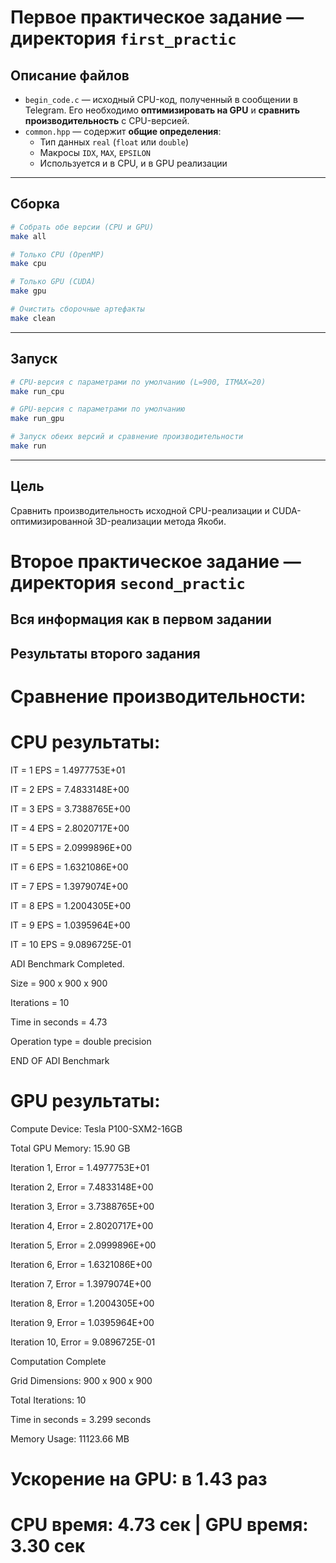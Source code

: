 # Первое практическое задание — директория `first_practic`

## Описание файлов

- `begin_code.c` — исходный CPU-код, полученный в сообщении в Telegram. Его необходимо **оптимизировать на GPU** и **сравнить производительность** с CPU-версией.
- `common.hpp` — содержит **общие определения**:
  - Тип данных `real` (`float` или `double`)
  - Макросы `IDX`, `MAX`, `EPSILON`
  - Используется и в CPU, и в GPU реализации

---

## Сборка

```bash
# Собрать обе версии (CPU и GPU)
make all

# Только CPU (OpenMP)
make cpu

# Только GPU (CUDA)
make gpu

# Очистить сборочные артефакты
make clean
```

---

##  Запуск

```bash
# CPU-версия с параметрами по умолчанию (L=900, ITMAX=20)
make run_cpu

# GPU-версия с параметрами по умолчанию
make run_gpu

# Запуск обеих версий и сравнение производительности
make run
```

---

##  Цель

Сравнить производительность исходной CPU-реализации и CUDA-оптимизированной 3D-реализации метода Якоби.






# Второе практическое задание — директория `second_practic`
  ## Вся информация как в первом задании

## Результаты второго задания

# Сравнение производительности:

# CPU результаты:

 IT =    1   EPS =  1.4977753E+01

 IT =    2   EPS =  7.4833148E+00

 IT =    3   EPS =  3.7388765E+00

 IT =    4   EPS =  2.8020717E+00

 IT =    5   EPS =  2.0999896E+00

 IT =    6   EPS =  1.6321086E+00

 IT =    7   EPS =  1.3979074E+00

 IT =    8   EPS =  1.2004305E+00

 IT =    9   EPS =  1.0395964E+00

 IT =   10   EPS =  9.0896725E-01

 ADI Benchmark Completed.

 Size            =  900 x  900 x  900

 Iterations      =                 10

 Time in seconds =               4.73

 Operation type  =   double precision

 END OF ADI Benchmark

# GPU результаты:

Compute Device: Tesla P100-SXM2-16GB

Total GPU Memory: 15.90 GB

Iteration    1, Error =  1.4977753E+01

Iteration    2, Error =  7.4833148E+00

Iteration    3, Error =  3.7388765E+00

Iteration    4, Error =  2.8020717E+00

Iteration    5, Error =  2.0999896E+00

Iteration    6, Error =  1.6321086E+00

Iteration    7, Error =  1.3979074E+00

Iteration    8, Error =  1.2004305E+00

Iteration    9, Error =  1.0395964E+00

Iteration   10, Error =  9.0896725E-01

Computation Complete

Grid Dimensions: 900 x 900 x 900

Total Iterations: 10

Time in seconds =  3.299 seconds

Memory Usage: 11123.66 MB


# Ускорение на GPU: в 1.43 раз

# CPU время: 4.73 сек | GPU время: 3.30 сек
